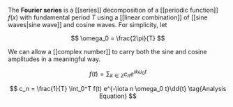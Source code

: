 The **Fourier series** is a [[series]] decomposition of a [[periodic function]] $f(x)$ with fundamental period $T$ using a [[linear combination]] of [[sine waves|sine wave]] and cosine waves. For simplicity, let

$$
\omega_0 = \frac{2\pi}{T}
$$

We can allow a [[complex number]] to carry both the sine and cosine amplitudes in a meaningful way.

$$
f(t) = \sum_{k \in \mathbb{Z}} c_n e^{\iota k\omega_0 t} \tag{Synthesis Equation}
$$

$$
c_n = \frac{1}{T} \int_0^T f(t) e^{-\iota n \omega_0 t}\dd{t} \tag{Analysis Equation}
$$